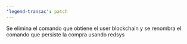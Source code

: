 ```yaml
---
'legend-transac': patch
---
```


Se elimina el comando que obtiene el user blockchain y se renombra el comando que persiste la compra usando redsys
